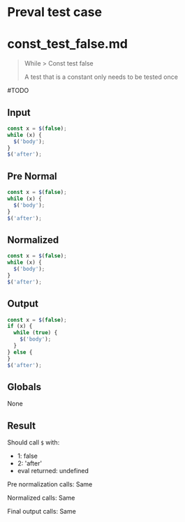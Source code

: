 # Preval test case

# const_test_false.md

> While > Const test false
>
> A test that is a constant only needs to be tested once

#TODO

## Input

`````js filename=intro
const x = $(false);
while (x) {
  $('body');
}
$('after');
`````

## Pre Normal

`````js filename=intro
const x = $(false);
while (x) {
  $('body');
}
$('after');
`````

## Normalized

`````js filename=intro
const x = $(false);
while (x) {
  $('body');
}
$('after');
`````

## Output

`````js filename=intro
const x = $(false);
if (x) {
  while (true) {
    $('body');
  }
} else {
}
$('after');
`````

## Globals

None

## Result

Should call `$` with:
 - 1: false
 - 2: 'after'
 - eval returned: undefined

Pre normalization calls: Same

Normalized calls: Same

Final output calls: Same
